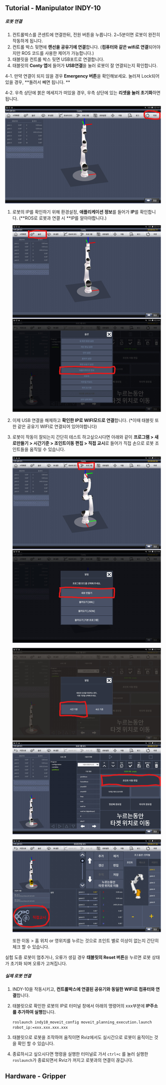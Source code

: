 ## Tutorial - Manipulator INDY-10

##### 로봇 연결

1. 컨트롤박스를 콘센트에 연결한뒤, 전원 버튼을 누릅니다. 2~5분이면 로봇이 완전히 작동하게 됩니다.
2. 컨트롤 박스 뒷면에 **랜선을 공유기에 연결**합니다. (**컴퓨터와 같은 wifi로 연결**되어야지만 ROS 코드를 사용한 제어가 가능합니다.)
3. 태블릿을 컨트롤 박스 뒷면 USB포트로 연결합니다.
4. 태블릿의 **Conty 앱**에 들어가 **USB연결**을 눌러 로봇이 잘 연결되는지 확인합니다.

4-1. 만약 연결이 되지 않을 경우 **Emergency 버튼**을 확인해보세요. 눌러져 Lock되어 있을 경우, **돌려서 빼면 됩니다. **

4-2. 우측 상단에 붉은 메세지가 떠있을 경우, 우측 상단에 있는 **리셋을 눌러 초기화**하면 됩니다.

[![img](https://github.com/chaochao77/ROS_neuromeka_tutorial/raw/main/image/11.jpg)](https://github.com/chaochao77/ROS_neuromeka_tutorial/blob/main/image/11.jpg)

1. 로봇의 IP를 확인하기 위해 환경설정, **애플리케이션 정보**를 들어가 **IP**를 확인합니다. (**ROS로 로봇과 연결 시 **IP를 알아야합니다.)

   [![img](https://github.com/chaochao77/ROS_neuromeka_tutorial/raw/main/image/12.jpg)](https://github.com/chaochao77/ROS_neuromeka_tutorial/blob/main/image/12.jpg)[![img](https://github.com/chaochao77/ROS_neuromeka_tutorial/raw/main/image/13.jpg)](https://github.com/chaochao77/ROS_neuromeka_tutorial/blob/main/image/13.jpg)

2. 이제 USB 연결을 해제하고 **확인한 IP로 WIFI모드로 연결**합니다. (*이때 태블릿 또한 같은 공유기 WIFI로 연결되어 있어야합니다)

3. 로봇이 작동이 잘되는지 간단히 테스트 하고싶으시다면 아래와 같이 **프로그램 > 새로만들기 > 시간기준 > 조인트이동 편집 > 직접 교시**로 들어가 직접 손으로 로봇 조인트들을 움직일 수 있습니다.

   [![img](https://github.com/chaochao77/ROS_neuromeka_tutorial/raw/main/image/17.jpg)](https://github.com/chaochao77/ROS_neuromeka_tutorial/blob/main/image/17.jpg)[![img](https://github.com/chaochao77/ROS_neuromeka_tutorial/raw/main/image/14.jpg)](https://github.com/chaochao77/ROS_neuromeka_tutorial/blob/main/image/14.jpg)

   [![img](https://github.com/chaochao77/ROS_neuromeka_tutorial/raw/main/image/15.jpg)](https://github.com/chaochao77/ROS_neuromeka_tutorial/blob/main/image/15.jpg)[![img](https://github.com/chaochao77/ROS_neuromeka_tutorial/raw/main/image/19.jpg)](https://github.com/chaochao77/ROS_neuromeka_tutorial/blob/main/image/19.jpg)

   [![img](https://github.com/chaochao77/ROS_neuromeka_tutorial/raw/main/image/16.jpg)](https://github.com/chaochao77/ROS_neuromeka_tutorial/raw/main/image/16.jpg)

   또한 이동 > 홈 위치 or 영위치를 누르는 것으로 조인트 별로 이상이 없는지 간단히 체크 할 수 있습니다.

실험 도중 로봇이 멈추거나, 오류가 생길 경우 **태블릿의 Reset 버튼**을 누르면 로봇 상태가 초기화 되며 오류가 고쳐집니다.



##### 실제 로봇 연결

1. INDY-10을 작동시키고, **컨트롤박스에 연결된 공유기와 동일한 WIFI로 컴퓨터와 연결**합니다.

2. 태블릿으로 확인한 로봇의 IP로 터미널 창에서 아래의 명령어의 xxx부분에 **IP주소를 추가하여 실행**합니다.

   `roslaunch indy10_moveit_config moveit_planning_execution.launch robot_ip:=xxx.xxx.xxx.xxx`

3. 태블릿으로 로봇을 조작하여 움직이면 Rviz에서도 실시간으로 로봇이 움직이는 것을 확인 할 수 있습니다.

4. 종료하시고 싶으시다면 명령을 실행한 터미널로 가서 `ctrl+c` 를 눌러 실행한 `roslaunch`가 종료되면서 Rviz가 꺼지고 로봇과의 연결이 끊깁니다.



## Hardware - Gripper


